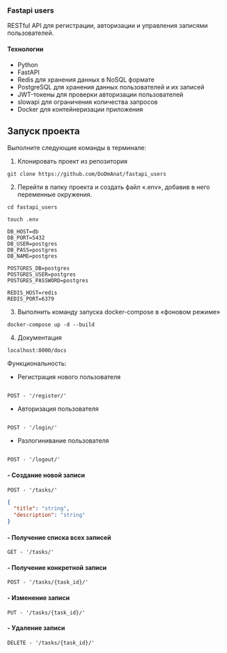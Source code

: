 ### Fastapi users

RESTful API для регистрации, авторизации и управления записями пользователей.

#### Технологии
- Python
- FastAPI
- Redis для хранения данных в NoSQL формате
- PostgreSQL для хранения данных пользователей и их записей
- JWT-токены для проверки авторизации пользователей
- slowapi для ограничения количества запросов
- Docker для контейнеризации приложения

## **Запуск проекта**

Выполните следующие команды в терминале:

1. Клонировать проект из репозитория

```
git clone https://github.com/DoDmAnat/fastapi_users
```

2. Перейти в папку проекта и создать файл «.env», добавив в него переменные окружения.

```
cd fastapi_users
```

```
touch .env
```

```
DB_HOST=db
DB_PORT=5432
DB_USER=postgres
DB_PASS=postgres
DB_NAME=postgres

POSTGRES_DB=postgres
POSTGRES_USER=postgres
POSTGRES_PASSWORD=postgres

REDIS_HOST=redis
REDIS_PORT=6379
```

3. Выполнить команду запуска docker-compose в «фоновом режиме»

```
docker-compose up -d --build
```

4. Документация

```
localhost:8000/docs
```

Функциональность:

- Регистрация нового пользователя

```

POST - '/register/'

```

- Авторизация пользователя

```

POST - '/login/'

```

- Разлогинивание пользователя

```

POST - '/logout/'

```
#### - Создание новой записи

```
POST - '/tasks/'
```

```json
{
  "title": "string",
  "description": "string"
}
```

#### - Получение списка всех записей

```
GET - '/tasks/'
```


#### - Получение конкретной записи

```
POST - '/tasks/{task_id}/'
```

#### - Изменение записи

```
PUT - '/tasks/{task_id}/'
```

#### - Удаление записи

```
DELETE - '/tasks/{task_id}/'
```

